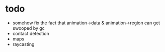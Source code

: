 # todo

* somehow fix the fact that animation->data & animation->region can get swooped by gc
* contact detection
* maps  
* raycasting